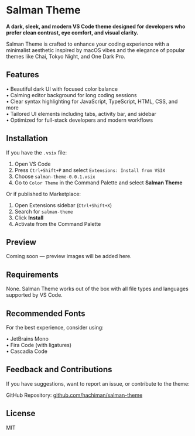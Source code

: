 # Salman Theme

**A dark, sleek, and modern VS Code theme designed for developers who prefer clean contrast, eye comfort, and visual clarity.**

Salman Theme is crafted to enhance your coding experience with a minimalist aesthetic inspired by macOS vibes and the elegance of popular themes like Chai, Tokyo Night, and One Dark Pro.

## Features

• Beautiful dark UI with focused color balance  
• Calming editor background for long coding sessions  
• Clear syntax highlighting for JavaScript, TypeScript, HTML, CSS, and more  
• Tailored UI elements including tabs, activity bar, and sidebar  
• Optimized for full-stack developers and modern workflows

## Installation

If you have the `.vsix` file:

1. Open VS Code
2. Press `Ctrl+Shift+P` and select `Extensions: Install from VSIX`
3. Choose `salman-theme-0.0.1.vsix`
4. Go to `Color Theme` in the Command Palette and select **Salman Theme**

Or if published to Marketplace:

1. Open Extensions sidebar (`Ctrl+Shift+X`)
2. Search for `salman-theme`
3. Click **Install**
4. Activate from the Command Palette

## Preview

Coming soon — preview images will be added here.

## Requirements

None. Salman Theme works out of the box with all file types and languages supported by VS Code.

## Recommended Fonts

For the best experience, consider using:

• JetBrains Mono  
• Fira Code (with ligatures)  
• Cascadia Code

## Feedback and Contributions

If you have suggestions, want to report an issue, or contribute to the theme:

GitHub Repository: [github.com/hachiman/salman-theme](https://github.com/hachiman/salman-theme)

## License

MIT
